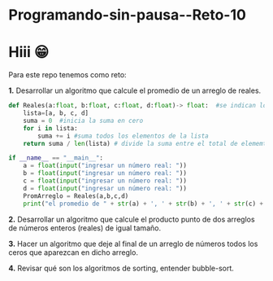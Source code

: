 # Programando-sin-pausa--Reto-10
# Hiii :grin:

Para este repo tenemos como reto:

**1.** Desarrollar un algoritmo que calcule el promedio de un arreglo de reales.

```python
def Reales(a:float, b:float, c:float, d:float)-> float:  #se indican los elementos de la lista
    lista=[a, b, c, d]
    suma = 0  #inicia la suma en cero
    for i in lista:
        suma += i #suma todos los elementos de la lista
    return suma / len(lista) # divide la suma entre el total de elememtos para hallar el promedio

if __name__ == "__main__":
    a = float(input("ingresar un número real: "))
    b = float(input("ingresar un número real: "))
    c = float(input("ingresar un número real: "))
    d = float(input("ingresar un número real: "))
    PromArreglo = Reales(a,b,c,d) 
    print("el promedio de " + str(a) + ', ' + str(b) + ', ' + str(c) +', ' + str(d) + " es: " + str(PromArreglo))
```

**2.** Desarrollar un algoritmo que calcule el producto punto de dos arreglos de números enteros (reales) de igual tamaño.

**3.** Hacer un algoritmo que deje al final de un arreglo de números todos los ceros que aparezcan en dicho arreglo.

**4.** Revisar qué son los algoritmos de sorting, entender bubble-sort.
